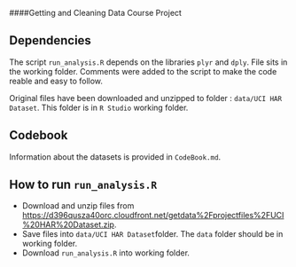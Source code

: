 ####Getting and Cleaning Data Course Project</b>

## Dependencies
The script `run_analysis.R` depends on the libraries `plyr` and `dply`. File sits in the working folder.
Comments were added to the script to make the code reable and easy to follow.

Original files have been downloaded and unzipped to folder : `data/UCI HAR Dataset`. This folder is in `R Studio` working folder.

## Codebook
Information about the datasets is provided in `CodeBook.md`.

## How to run `run_analysis.R`
* Download and unzip files from https://d396qusza40orc.cloudfront.net/getdata%2Fprojectfiles%2FUCI%20HAR%20Dataset.zip.
* Save files into `data/UCI HAR Dataset`folder. The `data` folder should be in working folder. 
* Download `run_analysis.R` into working folder. 




